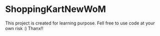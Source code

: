 # ShoppingKartNewWoM
This project is created for learning purpose.
Fell free to use code at your own risk :)
Thanx!!
